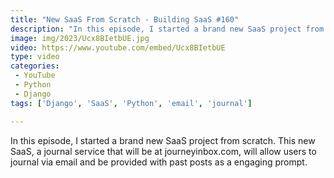 ```yaml
---
title: "New SaaS From Scratch - Building SaaS #160"
description: "In this episode, I started a brand new SaaS project from scratch. This new SaaS, a journal service that will be at journeyinbox.com, will allow users to journal via email and be provided with past posts as a engaging prompt."
image: img/2023/Ucx8BIetbUE.jpg
video: https://www.youtube.com/embed/Ucx8BIetbUE
type: video
categories:
 - YouTube
 - Python
 - Django
tags: ['Django', 'SaaS', 'Python', 'email', 'journal']

---
```


In this episode, I started a brand new SaaS project from scratch. This new SaaS, a journal service that will be at journeyinbox.com, will allow users to journal via email and be provided with past posts as a engaging prompt.

